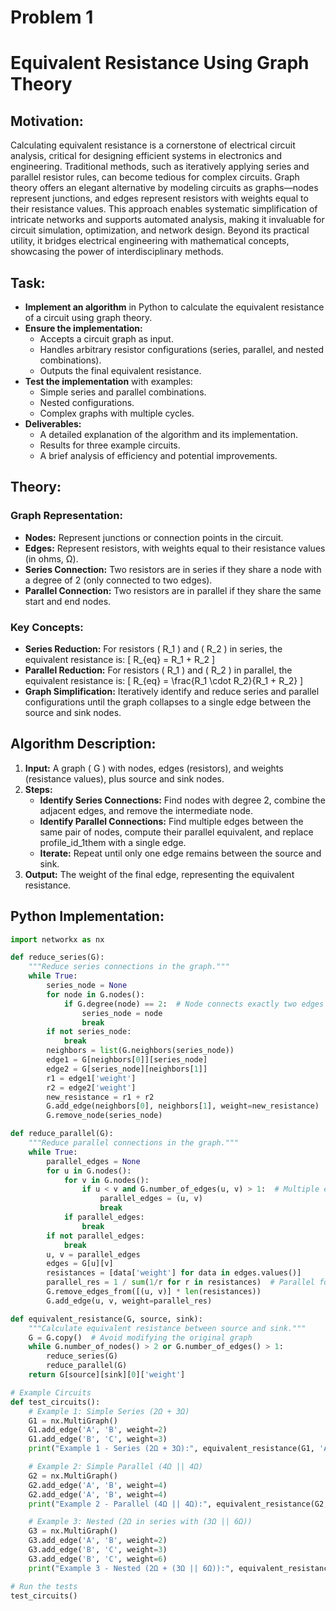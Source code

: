 # Problem 1
# Equivalent Resistance Using Graph Theory

## Motivation:
Calculating equivalent resistance is a cornerstone of electrical circuit analysis, critical for designing efficient systems in electronics and engineering. Traditional methods, such as iteratively applying series and parallel resistor rules, can become tedious for complex circuits. Graph theory offers an elegant alternative by modeling circuits as graphs—nodes represent junctions, and edges represent resistors with weights equal to their resistance values. This approach enables systematic simplification of intricate networks and supports automated analysis, making it invaluable for circuit simulation, optimization, and network design. Beyond its practical utility, it bridges electrical engineering with mathematical concepts, showcasing the power of interdisciplinary methods.

## Task:
- **Implement an algorithm** in Python to calculate the equivalent resistance of a circuit using graph theory.
- **Ensure the implementation:**
  - Accepts a circuit graph as input.
  - Handles arbitrary resistor configurations (series, parallel, and nested combinations).
  - Outputs the final equivalent resistance.
- **Test the implementation** with examples:
  - Simple series and parallel combinations.
  - Nested configurations.
  - Complex graphs with multiple cycles.
- **Deliverables:**
  - A detailed explanation of the algorithm and its implementation.
  - Results for three example circuits.
  - A brief analysis of efficiency and potential improvements.

## Theory:

### Graph Representation:
- **Nodes:** Represent junctions or connection points in the circuit.
- **Edges:** Represent resistors, with weights equal to their resistance values (in ohms, Ω).
- **Series Connection:** Two resistors are in series if they share a node with a degree of 2 (only connected to two edges).
- **Parallel Connection:** Two resistors are in parallel if they share the same start and end nodes.

### Key Concepts:
- **Series Reduction:** For resistors \( R_1 \) and \( R_2 \) in series, the equivalent resistance is:
  \[
  R_{eq} = R_1 + R_2
  \]
- **Parallel Reduction:** For resistors \( R_1 \) and \( R_2 \) in parallel, the equivalent resistance is:
  \[
  R_{eq} = \frac{R_1 \cdot R_2}{R_1 + R_2}
  \]
- **Graph Simplification:** Iteratively identify and reduce series and parallel configurations until the graph collapses to a single edge between the source and sink nodes.

## Algorithm Description:
1. **Input:** A graph \( G \) with nodes, edges (resistors), and weights (resistance values), plus source and sink nodes.
2. **Steps:**
   - **Identify Series Connections:** Find nodes with degree 2, combine the adjacent edges, and remove the intermediate node.
   - **Identify Parallel Connections:** Find multiple edges between the same pair of nodes, compute their parallel equivalent, and replace profile_id_1them with a single edge.
   - **Iterate:** Repeat until only one edge remains between the source and sink.
3. **Output:** The weight of the final edge, representing the equivalent resistance.

## Python Implementation:

```python
import networkx as nx

def reduce_series(G):
    """Reduce series connections in the graph."""
    while True:
        series_node = None
        for node in G.nodes():
            if G.degree(node) == 2:  # Node connects exactly two edges
                series_node = node
                break
        if not series_node:
            break
        neighbors = list(G.neighbors(series_node))
        edge1 = G[neighbors[0]][series_node]
        edge2 = G[series_node][neighbors[1]]
        r1 = edge1['weight']
        r2 = edge2['weight']
        new_resistance = r1 + r2
        G.add_edge(neighbors[0], neighbors[1], weight=new_resistance)
        G.remove_node(series_node)

def reduce_parallel(G):
    """Reduce parallel connections in the graph."""
    while True:
        parallel_edges = None
        for u in G.nodes():
            for v in G.nodes():
                if u < v and G.number_of_edges(u, v) > 1:  # Multiple edges between u and v
                    parallel_edges = (u, v)
                    break
            if parallel_edges:
                break
        if not parallel_edges:
            break
        u, v = parallel_edges
        edges = G[u][v]
        resistances = [data['weight'] for data in edges.values()]
        parallel_res = 1 / sum(1/r for r in resistances)  # Parallel formula
        G.remove_edges_from([(u, v)] * len(resistances))
        G.add_edge(u, v, weight=parallel_res)

def equivalent_resistance(G, source, sink):
    """Calculate equivalent resistance between source and sink."""
    G = G.copy()  # Avoid modifying the original graph
    while G.number_of_nodes() > 2 or G.number_of_edges() > 1:
        reduce_series(G)
        reduce_parallel(G)
    return G[source][sink][0]['weight']

# Example Circuits
def test_circuits():
    # Example 1: Simple Series (2Ω + 3Ω)
    G1 = nx.MultiGraph()
    G1.add_edge('A', 'B', weight=2)
    G1.add_edge('B', 'C', weight=3)
    print("Example 1 - Series (2Ω + 3Ω):", equivalent_resistance(G1, 'A', 'C'), "Ω")

    # Example 2: Simple Parallel (4Ω || 4Ω)
    G2 = nx.MultiGraph()
    G2.add_edge('A', 'B', weight=4)
    G2.add_edge('A', 'B', weight=4)
    print("Example 2 - Parallel (4Ω || 4Ω):", equivalent_resistance(G2, 'A', 'B'), "Ω")

    # Example 3: Nested (2Ω in series with (3Ω || 6Ω))
    G3 = nx.MultiGraph()
    G3.add_edge('A', 'B', weight=2)
    G3.add_edge('B', 'C', weight=3)
    G3.add_edge('B', 'C', weight=6)
    print("Example 3 - Nested (2Ω + (3Ω || 6Ω)):", equivalent_resistance(G3, 'A', 'C'), "Ω")

# Run the tests
test_circuits()
